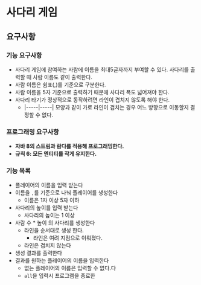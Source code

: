 # 사다리 게임
## 요구사항
### 기능 요구사항
- 사다리 게임에 참여하는 사람에 이름을 최대5글자까지 부여할 수 있다. 사다리를 출력할 때 사람 이름도 같이 출력한다.
- 사람 이름은 쉼표(,)를 기준으로 구분한다.
- 사람 이름을 5자 기준으로 출력하기 때문에 사다리 폭도 넓어져야 한다.
- 사다리 타기가 정상적으로 동작하려면 라인이 겹치지 않도록 해야 한다.
    - |-----|-----| 모양과 같이 가로 라인이 겹치는 경우 어느 방향으로 이동할지 결정할 수 없다.

### 프로그래밍 요구사항
- **자바 8의 스트림과 람다를 적용해 프로그래밍한다.**
- **규칙 6: 모든 엔티티를 작게 유지한다.**

### 기능 목록
- 플레이어의 이름을 입력 받는다
- 이름을 `,`를 기준으로 나눠 플레이어를 생성한다
    - 이름은 1자 이상 5자 이하
- 사다리의 높이를 입력 받는다
    - 사다리의 높이는 1 이상
- 사람 수  * 높이 의 사다리를 생성한다
    - 라인을 순서대로 생성 한다.
        - 라인은 여려 지점으로 이뤄졌다.
    - 라인은 겹치지 않는다  
- 생성 결과를 출력한다 
- 결과를 원하는 플레이어의 이름을 입력한다
    - 없는 플레이어의 이름은 입력할 수 없다.다
    - `all`을 입력시 프로그램을 종료한